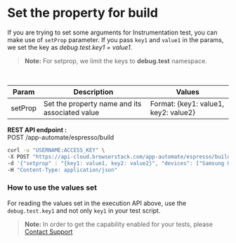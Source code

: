 # Set the property for build

If you are trying to set some arguments for Instrumentation test, you can make use of `setProp` parameter. If you pass `key1` and `value1` in the params, we set the key as *debug.test.key1 = value1*.
> **Note:** For setprop, we limit the keys to **debug.test** namespace.

<br>

| Param       | Description                                    | Values                      |
|-------------|----------------------------------------------- | ------------------------|
| setProp     | Set the property name and its associated value | Format: {key1: value1, key2: value2}                         |  

**REST API endpoint :**
<br>
POST /app-automate/espresso/build
```bash
curl -u "USERNAME:ACCESS_KEY" \
-X POST "https://api-cloud.browserstack.com/app-automate/espresso/build" \
-d '{"setprop" : "{key1: value1, key2: value2}", "devices": ["Samsung Galaxy S8-7.0"], "app": "bs://f7c874f21852ba57957a3fdc33f47514288c4ba4", "testSuite": "bs://e994db8333e32a5863938666c3c3491e778352ff"}' \
-H "Content-Type: application/json" 
```

### How to use the values set
For reading the values set in the execution API above, use the `debug.test.key1` and not only `key1` in your test script.

> **Note:** In order to get the capability enabled for your tests, please [Contact Support](https://www.browserstack.com/contact#technical-support)


